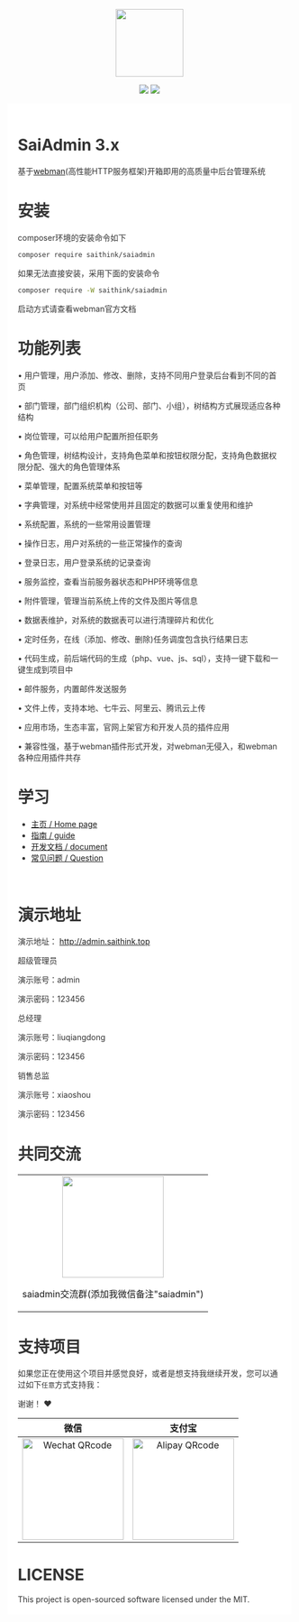<p align="center">
  <img src="https://saithink.top/images/logo.png" width="120" />
</p>
<p align="center">
  <img src="https://svg.hamm.cn/badge.svg?key=License&value=MIT" />
  <img src="https://svg.hamm.cn/badge.svg?key=Version&value=3.x" />
</p>

<div style="padding:18px;max-width: 1024px;margin:0 auto;background-color:#fff;color:#333">
<h1>SaiAdmin 3.x</h1>

基于<a href="https://www.workerman.net/doc/webman/" target="_blank">webman</a>(高性能HTTP服务框架)开箱即用的高质量中后台管理系统

<h1>安装</h1>

composer环境的安装命令如下

``` bash
composer require saithink/saiadmin
```

如果无法直接安装，采用下面的安装命令

``` bash
composer require -W saithink/saiadmin
```

启动方式请查看webman官方文档

<h1>功能列表</h1>

• 用户管理，用户添加、修改、删除，支持不同用户登录后台看到不同的首页

• 部门管理，部门组织机构（公司、部门、小组），树结构方式展现适应各种结构

• 岗位管理，可以给用户配置所担任职务

• 角色管理，树结构设计，支持角色菜单和按钮权限分配，支持角色数据权限分配、强大的角色管理体系

• 菜单管理，配置系统菜单和按钮等

• 字典管理，对系统中经常使用并且固定的数据可以重复使用和维护

• 系统配置，系统的一些常用设置管理

• 操作日志，用户对系统的一些正常操作的查询

• 登录日志，用户登录系统的记录查询

• 服务监控，查看当前服务器状态和PHP环境等信息

• 附件管理，管理当前系统上传的文件及图片等信息

• 数据表维护，对系统的数据表可以进行清理碎片和优化

• 定时任务，在线（添加、修改、删除)任务调度包含执行结果日志

• 代码生成，前后端代码的生成（php、vue、js、sql），支持一键下载和一键生成到项目中

• 邮件服务，内置邮件发送服务

• 文件上传，支持本地、七牛云、阿里云、腾讯云上传

• 应用市场，生态丰富，官网上架官方和开发人员的插件应用

• 兼容性强，基于webman插件形式开发，对webman无侵入，和webman各种应用插件共存

<h1>学习</h1>

<ul>
  <li>
    <a href="https://saithink.top" target="_blank">主页 / Home page</a>
  </li>
  <li>
    <a href="https://saithink.top/guide/introduction/" target="_blank">指南 / guide</a>
  </li>
  <li>
    <a href="https://saithink.top/documents/v3/front/route.html" target="_blank">开发文档 / document</a>
  </li>
  <li>
    <a href="https://saithink.top/guide/question/faq1.html" target="_blank">常见问题 / Question</a>
  </li>
</ul>

<br>

<h1>演示地址</h1>
<p>演示地址： <a href="http://admin.saithink.top">http://admin.saithink.top</a></p>
<p>超级管理员</p>
<p>演示账号：admin</p>
<p>演示密码：123456</p>

<p>总经理</p>
<p>演示账号：liuqiangdong</p>
<p>演示密码：123456</p>

<p>销售总监</p>
<p>演示账号：xiaoshou</p>
<p>演示密码：123456</p>

<h1>共同交流</h1>

<table>
  <tbody>
    <tr>
      <td align="center" valign="middle">
        <img src="https://saithink.top/images/me.png" class="no-zoom" width="180px">
        <p>saiadmin交流群(添加我微信备注"saiadmin")</p>
      </td>
    </tr>
  </tbody>
</table>

<h1>支持项目</h1>

如果您正在使用这个项目并感觉良好，或者是想支持我继续开发，您可以通过如下`任意`方式支持我：

谢谢！ ❤️

| 微信 | 支付宝 |
| :---: | :---: |
| <img src="https://saithink.top/images/wechat.png" alt="Wechat QRcode" width=180>| <img src="https://saithink.top/images/alipay.png" alt="Alipay QRcode" width=180> |

<div style="clear: both">
<h1>LICENSE</h1>
This project is open-sourced software licensed under the MIT.
</div>

</div>